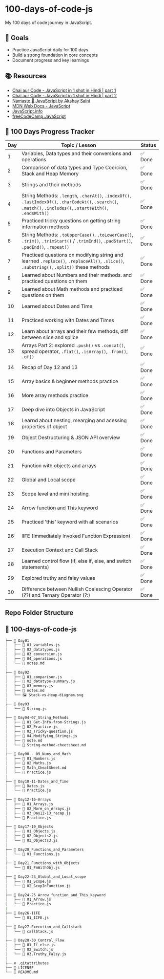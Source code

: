 # 100-days-of-code-js

My 100 days of code journey in JavaScript.

## 🚀 Goals

- Practice JavaScript daily for 100 days
- Build a strong foundation in core concepts
- Document progress and key learnings

## 📚 Resources

- [Chai aur Code - JavaScript in 1 shot in Hindi | part 1](https://www.youtube.com/watch?v=sscX432bMZo)
- [Chai aur Code - JavaScript in 1 shot in Hindi | part 2](https://www.youtube.com/watch?v=_TjtAyMkiTI)
- [Namaste 🙏 JavaScript by Akshay Saini](https://www.youtube.com/playlist?list=PLlasXeu85E9eLVlWFs-nz4p8w5sv5Zl3r)
- [MDN Web Docs - JavaScript](https://developer.mozilla.org/en-US/docs/Web/JavaScript)
- [JavaScript.info](https://javascript.info/)
- [freeCodeCamp JavaScript](https://www.freecodecamp.org/learn/javascript-algorithms-and-data-structures/)

## 📅 100 Days Progress Tracker

| Day | Topic / Lesson | Status |
|-----|----------------|--------|
| 1   | Variables, Data types and their conversions and operations | ✅ Done |
| 2   | Comparison of data types and Type Coercion, Stack and Heap Memory | ✅ Done |
| 3   | Strings and their methods | ✅ Done |
| 4   | String Methods: `.length`, `.charAt()`, `.indexOf()`, `.lastIndexOf()`, `.charCodeAt()`, `.search()`, `.match()`, `.includes()`, `.startsWith()`, `.endsWith()` | ✅ Done |
| 5   | Practiced tricky questions on getting string information methods | ✅ Done |
| 6 | String Methods: `.toUpperCase()`, `.toLowerCase()`, `.trim()`, `.trimStart()` / `.trimEnd()`, `.padStart()`, `.padEnd()`, `.repeat()` | ✅ Done |
| 7 | Practiced questions on modifying string and learned `.replace()`, `.replaceAll()`, `.slice()`, `.substring()`, `.split()` these methods| ✅ Done |
| 8 | Learned about Numbers and their methods. and practiced questions on them | ✅ Done |
| 9 | Learned about Math methods and practiced questions on them | ✅ Done |
| 10 | Learned about Dates and Time | ✅ Done |
| 11 | Practiced working with Dates and Times | ✅ Done |
| 12 | Learn about arrays and their few methods, diff between slice and splice | ✅ Done |
| 13 | Arrays Part 2: explored `.push()` vs `.concat()`, spread operator, `.flat()`, `.isArray()`, `.from()`, `.of()` | ✅ Done |
| 14 | Recap of Day 12 and 13 | ✅ Done |
| 15 | Array basics & beginner methods practice | ✅ Done |
| 16 | More array methods practice | ✅ Done |
| 17 | Deep dive into Objects in JavaScript | ✅ Done |
| 18 | Learnd about nesting, mearging and acessing properties of object | ✅ Done |
| 19 | Object Destructuring & JSON API overview | ✅ Done |
| 20 | Functions and Parameters | ✅ Done |
| 21 | Function with objects and arrays | ✅ Done |
| 22 | Global and Local scope | ✅ Done |
| 23 | Scope level and mini hoisting | ✅ Done |
| 24 | Arrow function and This keyword | ✅ Done |
| 25 | Practiced 'this' keyword with all scenarios | ✅ Done |
| 26 | IIFE (Immediately Invoked Function Expression) | ✅ Done |
| 27 | Execution Context and Call Stack | ✅ Done |
| 28 | Learned control flow (if, else if, else, and switch statements) | ✅ Done |
| 29 | Explored truthy and falsy values | ✅ Done |
| 30 | Difference between Nullish Coalescing Operator (??) and Ternary Operator (?:) | ✅ Done |

## Repo Folder Structure

## 📁 100-days-of-code-js

```bash
├── 📂 Day01
│   ├── 📄 01_variables.js
│   ├── 📄 02_datatypes.js
│   ├── 📄 03_conversion.js
│   ├── 📄 04_operations.js
│   └── 📝 notes.md
│
├── 📂 Day02
│   ├── 📄 01_comparison.js
│   ├── 📄 02_datatype-summary.js
│   ├── 📄 03_memory.js
│   ├── 📝 notes.md
│   └── 🖼️ Stack-vs-Heap-diagram.svg
│
├── 📂 Day03
│   └── 📄 String.js
│
├── 📂 Day04-07_String_Methods
│   ├── 📄 01_Get-Info-from-Strings.js
│   ├── 📄 02_Practice.js
│   ├── 📄 03_Tricky-question.js
│   ├── 📄 04_Modifying_Strings.js
│   ├── 📝 note.md
│   └── 📝 String-method-cheetsheet.md
│
├── 📂 Day08 - 09_Nums_and_Math
│   ├── 📄 01_Numbers.js
│   ├── 📄 02_Maths.js
│   ├── 📝 Math_CheatSheet.md
│   └── 📄 Practice.js
│
├── 📂 Day10-11-Dates_and_Time
│   ├── 📄 Dates.js
│   └── 📄 Practice.js
│
├── 📂 Day12-16-Arrays
│   ├── 📄 01_Arrays.js
│   ├── 📄 02_More_on_Arrays.js
│   ├── 📄 03_Day12-13_recap.js
│   └── 📄 Practice.js
│
├── 📂 Day17-19_Objects
│   ├── 📄 01_Objects.js
│   ├── 📄 02_Objects2.js
│   └── 📄 03_Objects3.js
│
├── 📂 Day20_Functions_and_Parameters
│   └── 📄 01_Functions.js
│
├── 📂 Day21_Functions_with_Objects
│   └── 📄 01_FnWithObj.js
│
├── 📂 Day22-23_Global_and_Local_scope
│   ├── 📄 01_Scope.js
│   └── 📄 02_ScopInFunction.js
│
├── 📂 Day24-25_Arrow_function_and_This_keyword
│   ├── 📄 01_Arrow.js
│   └── 📄 Practice.js
|
├── 📂 Day26-IIFE
│   └── 📄 01_IIFE.js
│
├── 📂 Day27-Execution_and_Callstack
│   └── 📄 callStack.js
│
├── 📂 Day28-30_Control_Flow
│   ├── 📄 01_If_else.js
│   └── 📄 02_Switch.js
│   └── 📄 03.Truthy_Falsy.js
│
├── ⚙️ .gitattributes
├── 📜 LICENSE
└── 📝 README.md
